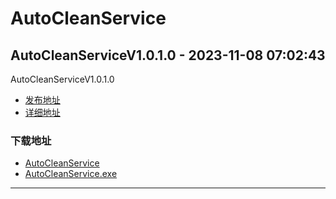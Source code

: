 # AutoCleanService
## AutoCleanServiceV1.0.1.0 - 2023-11-08 07:02:43
AutoCleanServiceV1.0.1.0
*  [发布地址](https://github.com/jadehh/AutoCleanService/releases/tag/V1.0.1.0)
*  [详细地址](https://github.com/jadehh/jadehh_file/releases/tag/AutoCleanServiceV1.0.1.0)
### 下载地址
* [AutoCleanService](https://gh.ddlc.top/https://github.com/jadehh/jadehh_file/releases/download/AutoCleanServiceV1.0.1.0/AutoCleanService)
* [AutoCleanService.exe](https://gh.ddlc.top/https://github.com/jadehh/jadehh_file/releases/download/AutoCleanServiceV1.0.1.0/AutoCleanService.exe)
----